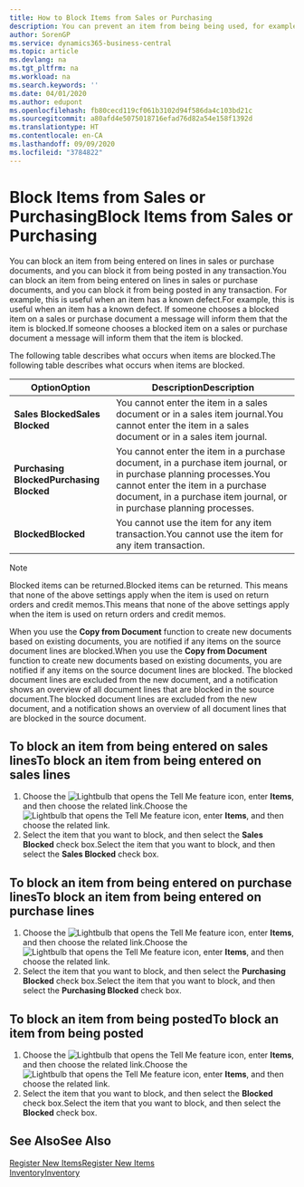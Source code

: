 ```yaml
---
title: How to Block Items from Sales or Purchasing
description: You can prevent an item from being being used, for example, on sales or purchase documents.
author: SorenGP
ms.service: dynamics365-business-central
ms.topic: article
ms.devlang: na
ms.tgt_pltfrm: na
ms.workload: na
ms.search.keywords: ''
ms.date: 04/01/2020
ms.author: edupont
ms.openlocfilehash: fb80cecd119cf061b3102d94f586da4c103bd21c
ms.sourcegitcommit: a80afd4e5075018716efad76d82a54e158f1392d
ms.translationtype: HT
ms.contentlocale: en-CA
ms.lasthandoff: 09/09/2020
ms.locfileid: "3784822"
---
```

# <a name="block-items-from-sales-or-purchasing"></a><span data-ttu-id="4cf62-103">Block Items from Sales or Purchasing</span><span class="sxs-lookup"><span data-stu-id="4cf62-103">Block Items from Sales or Purchasing</span></span>
<span data-ttu-id="4cf62-104">You can block an item from being entered on lines in sales or purchase documents, and you can block it from being posted in any transaction.</span><span class="sxs-lookup"><span data-stu-id="4cf62-104">You can block an item from being entered on lines in sales or purchase documents, and you can block it from being posted in any transaction.</span></span> <span data-ttu-id="4cf62-105">For example, this is useful when an item has a known defect.</span><span class="sxs-lookup"><span data-stu-id="4cf62-105">For example, this is useful when an item has a known defect.</span></span> <span data-ttu-id="4cf62-106">If someone chooses a blocked item on a sales or purchase document a message will inform them that the item is blocked.</span><span class="sxs-lookup"><span data-stu-id="4cf62-106">If someone chooses a blocked item on a sales or purchase document a message will inform them that the item is blocked.</span></span>

<span data-ttu-id="4cf62-107">The following table describes what occurs when items are blocked.</span><span class="sxs-lookup"><span data-stu-id="4cf62-107">The following table describes what occurs when items are blocked.</span></span>  

|<span data-ttu-id="4cf62-108">Option</span><span class="sxs-lookup"><span data-stu-id="4cf62-108">Option</span></span>|<span data-ttu-id="4cf62-109">Description</span><span class="sxs-lookup"><span data-stu-id="4cf62-109">Description</span></span>|  
|--------------------|------------|  
|<span data-ttu-id="4cf62-110">**Sales Blocked**</span><span class="sxs-lookup"><span data-stu-id="4cf62-110">**Sales Blocked**</span></span>|<span data-ttu-id="4cf62-111">You cannot enter the item in a sales document or in a sales item journal.</span><span class="sxs-lookup"><span data-stu-id="4cf62-111">You cannot enter the item in a sales document or in a sales item journal.</span></span>|  
|<span data-ttu-id="4cf62-112">**Purchasing Blocked**</span><span class="sxs-lookup"><span data-stu-id="4cf62-112">**Purchasing Blocked**</span></span>|<span data-ttu-id="4cf62-113">You cannot enter the item in a purchase document, in a purchase item journal, or in purchase planning processes.</span><span class="sxs-lookup"><span data-stu-id="4cf62-113">You cannot enter the item in a purchase document, in a purchase item journal, or in purchase planning processes.</span></span>|  
|<span data-ttu-id="4cf62-114">**Blocked**</span><span class="sxs-lookup"><span data-stu-id="4cf62-114">**Blocked**</span></span>|<span data-ttu-id="4cf62-115">You cannot use the item for any item transaction.</span><span class="sxs-lookup"><span data-stu-id="4cf62-115">You cannot use the item for any item transaction.</span></span>|  

> [!NOTE]
> <span data-ttu-id="4cf62-116">Blocked items can be returned.</span><span class="sxs-lookup"><span data-stu-id="4cf62-116">Blocked items can be returned.</span></span> <span data-ttu-id="4cf62-117">This means that none of the above settings apply when the item is used on return orders and credit memos.</span><span class="sxs-lookup"><span data-stu-id="4cf62-117">This means that none of the above settings apply when the item is used on return orders and credit memos.</span></span>

<span data-ttu-id="4cf62-118">When you use the **Copy from Document** function to create new documents based on existing documents, you are notified if any items on the source document lines are blocked.</span><span class="sxs-lookup"><span data-stu-id="4cf62-118">When you use the **Copy from Document** function to create new documents based on existing documents, you are notified if any items on the source document lines are blocked.</span></span> <span data-ttu-id="4cf62-119">The blocked document lines are excluded from the new document, and a notification shows an overview of all document lines that are blocked in the source document.</span><span class="sxs-lookup"><span data-stu-id="4cf62-119">The blocked document lines are excluded from the new document, and a notification shows an overview of all document lines that are blocked in the source document.</span></span>

## <a name="to-block-an-item-from-being-entered-on-sales-lines"></a><span data-ttu-id="4cf62-120">To block an item from being entered on sales lines</span><span class="sxs-lookup"><span data-stu-id="4cf62-120">To block an item from being entered on sales lines</span></span>  
1.  <span data-ttu-id="4cf62-121">Choose the ![Lightbulb that opens the Tell Me feature](media/ui-search/search_small.png "Tell me what you want to do") icon, enter **Items**, and then choose the related link.</span><span class="sxs-lookup"><span data-stu-id="4cf62-121">Choose the ![Lightbulb that opens the Tell Me feature](media/ui-search/search_small.png "Tell me what you want to do") icon, enter **Items**, and then choose the related link.</span></span>  
2.  <span data-ttu-id="4cf62-122">Select the item that you want to block, and then select the **Sales Blocked** check box.</span><span class="sxs-lookup"><span data-stu-id="4cf62-122">Select the item that you want to block, and then select the **Sales Blocked** check box.</span></span>  

## <a name="to-block-an-item-from-being-entered-on-purchase-lines"></a><span data-ttu-id="4cf62-123">To block an item from being entered on purchase lines</span><span class="sxs-lookup"><span data-stu-id="4cf62-123">To block an item from being entered on purchase lines</span></span>  
1.  <span data-ttu-id="4cf62-124">Choose the ![Lightbulb that opens the Tell Me feature](media/ui-search/search_small.png "Tell me what you want to do") icon, enter **Items**, and then choose the related link.</span><span class="sxs-lookup"><span data-stu-id="4cf62-124">Choose the ![Lightbulb that opens the Tell Me feature](media/ui-search/search_small.png "Tell me what you want to do") icon, enter **Items**, and then choose the related link.</span></span>  
2.  <span data-ttu-id="4cf62-125">Select the item that you want to block, and then select the **Purchasing Blocked** check box.</span><span class="sxs-lookup"><span data-stu-id="4cf62-125">Select the item that you want to block, and then select the **Purchasing Blocked** check box.</span></span>  

## <a name="to-block-an-item-from-being-posted"></a><span data-ttu-id="4cf62-126">To block an item from being posted</span><span class="sxs-lookup"><span data-stu-id="4cf62-126">To block an item from being posted</span></span>
1. <span data-ttu-id="4cf62-127">Choose the ![Lightbulb that opens the Tell Me feature](media/ui-search/search_small.png "Tell me what you want to do") icon, enter **Items**, and then choose the related link.</span><span class="sxs-lookup"><span data-stu-id="4cf62-127">Choose the ![Lightbulb that opens the Tell Me feature](media/ui-search/search_small.png "Tell me what you want to do") icon, enter **Items**, and then choose the related link.</span></span>
2. <span data-ttu-id="4cf62-128">Select the item that you want to block, and then select the **Blocked** check box.</span><span class="sxs-lookup"><span data-stu-id="4cf62-128">Select the item that you want to block, and then select the **Blocked** check box.</span></span>

## <a name="see-also"></a><span data-ttu-id="4cf62-129">See Also</span><span class="sxs-lookup"><span data-stu-id="4cf62-129">See Also</span></span>  
[<span data-ttu-id="4cf62-130">Register New Items</span><span class="sxs-lookup"><span data-stu-id="4cf62-130">Register New Items</span></span>](inventory-how-register-new-items.md)  
[<span data-ttu-id="4cf62-131">Inventory</span><span class="sxs-lookup"><span data-stu-id="4cf62-131">Inventory</span></span>](inventory-manage-inventory.md)  
